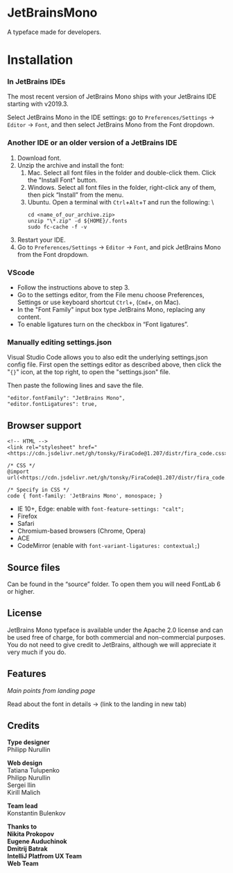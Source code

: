 # JetBrainsMono
A typeface made for developers.

# **Installation**

### **In JetBrains IDEs**

The most recent version of JetBrains Mono ships with your JetBrains IDE starting with v2019.3.

Select JetBrains Mono in the IDE settings: go to `Preferences/Settings` → `Editor` → `Font`, and then select JetBrains Mono from the Font dropdown.

### Another IDE or an older version of a JetBrains IDE

1. Download font.
2. Unzip the archive and install the font:
   1. Mac. Select all font files in the folder and double-click them. Click the "Install Font" button.
   2. Windows. Select all font files in the folder, right-click any of them, then pick “Install” from the menu.
   3. Ubuntu. Open a terminal with `Ctrl`+`Alt`+`T` and run the following: \
      ```
      cd <name_of_our_archive.zip>
      unzip "\*.zip" -d ${HOME}/.fonts
      sudo fc-cache -f -v
      ```
3. Restart your IDE.
4. Go to `Preferences/Settings` → `Editor` → `Font`, and pick JetBrains Mono from the Font dropdown.

### **VScode**

* Follow the instructions above to step 3.
* Go to the settings editor, from the File menu choose Preferences, Settings or use keyboard shortcut `Ctrl`+, (`Cmd`+, on Mac).
* In the "Font Family" input box type JetBrains Mono, replacing any content.
* To enable ligatures turn on the checkbox in “Font ligatures”.

### **Manually editing settings.json**

Visual Studio Code allows you to also edit the underlying settings.json config file. First open the settings editor as described above, then click the "`{}`" icon, at the top right, to open the "settings.json" file.

Then paste the following lines and save the file.

```
"editor.fontFamily": "JetBrains Mono",
"editor.fontLigatures": true,
```

## Browser support

```
<!-- HTML -->
<link rel="stylesheet" href="<https://cdn.jsdelivr.net/gh/tonsky/FiraCode@1.207/distr/fira_code.css>">
```

```
/* CSS */
@import url(<https://cdn.jsdelivr.net/gh/tonsky/FiraCode@1.207/distr/fira_code.css>);
```

```
/* Specify in CSS */
code { font-family: 'JetBrains Mono', monospace; }
```

* IE 10+, Edge: enable with `font-feature-settings: "calt";`
* Firefox
* Safari
* Chromium-based browsers (Chrome, Opera)
* ACE
* CodeMirror (enable with `font-variant-ligatures: contextual;`)

## Source files

Can be found in the “source” folder. To open them you will need FontLab 6 or higher.

## License

JetBrains Mono typeface is available under the Apache 2.0 license and can be used free of charge, for both commercial and non-commercial purposes. You do not need to give credit to JetBrains, although we will appreciate it very much if you do.

## Features

*Main points from landing page*

Read about the font in details → (link to the landing in new tab)

## Credits

**Type designer**\
Philipp Nurullin

**Web design**\
Tatiana Tulupenko\
Philipp Nurullin\
Sergei Ilin\
Kirill Malich

**Team lead**\
Konstantin Bulenkov

**Thanks to\
Nikita Prokopov\
Eugene Auduchinok\
Dmitrij Batrak\
IntelliJ Platfrom UX Team\
Web Team**

